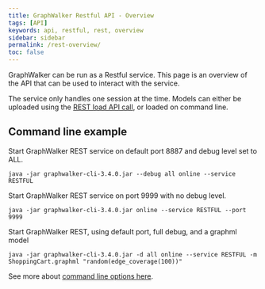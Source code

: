```yaml
---
title: GraphWalker Restful API - Overview
tags: [API]
keywords: api, restful, rest, overview
sidebar: sidebar
permalink: /rest-overview/
toc: false
---
```



GraphWalker can be run as a Restful service. This page is an overview of the API that can be used to
interact with the service.

The service only handles one session at the time. Models can either be uploaded using the [REST load API call](/rest-load/),
or loaded on command line.

## Command line example

Start GraphWalker REST service on default port 8887 and debug level set to ALL.

```
java -jar graphwalker-cli-3.4.0.jar --debug all online --service RESTFUL
```

Start GraphWalker REST service on port 9999 with no debug level.

```
java -jar graphwalker-cli-3.4.0.jar online --service RESTFUL --port 9999
```

Start GraphWalker REST, using default port, full debug, and a graphml model

```
java -jar graphwalker-cli-3.4.0.jar -d all online --service RESTFUL -m ShoppingCart.graphml "random(edge_coverage(100))"
```

See more about [command line options here](/cli-online/).

